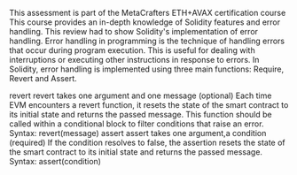 This assessment is part of the MetaCrafters ETH+AVAX certification course This course provides an in-depth knowledge of Solidity features and error handling. This review had to show Solidity's implementation of error handling. Error handling in programming is the technique of handling errors that occur during program execution. This is useful for dealing with interruptions or executing other instructions in response to errors. In Solidity, error handling is implemented using three main functions: Require, Revert and Assert.

revert
 revert takes one argument and one message (optional)
 Each time EVM encounters a revert function, it resets the state of the smart contract to its initial state and returns the passed message.
 This function should be called within a conditional block to filter conditions that raise an error.
 Syntax: revert(message)
assert
assert takes one argument,a condition (required)
If the condition resolves to false, the assertion resets the state of the smart contract to its initial state and returns the passed message.
Syntax: assert(condition)
